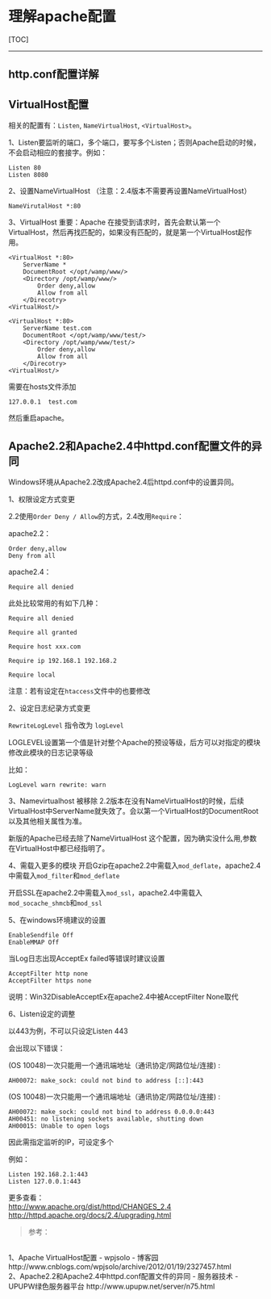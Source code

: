 # 理解apache配置

[TOC]

---

## http.conf配置详解

## VirtualHost配置
相关的配置有：`Listen`,  `NameVirtualHost`,  `<VirtualHost>`。


1、Listen要监听的端口，多个端口，要写多个Listen；否则Apache启动的时候，不会启动相应的套接字。例如： 
```
Listen 80
Listen 8080
```
2、设置NameVirtualHost
（注意：2.4版本不需要再设置NameVirtualHost）
```
NameVirutalHost *:80
```

3、VirtualHost
重要：Apache 在接受到请求时，首先会默认第一个VirtualHost，然后再找匹配的，如果没有匹配的，就是第一个VirtualHost起作用。
```
<VirtualHost *:80>
	ServerName *
	DocumentRoot </opt/wamp/www/>
	<Directory /opt/wamp/www/>
		Order deny,allow
		Allow from all
	</Direcotry>
<VirtualHost/>

<VirtualHost *:80>
	ServerName test.com
	DocumentRoot </opt/wamp/www/test/>
	<Directory /opt/wamp/www/test/>
		Order deny,allow
		Allow from all
	</Direcotry>
<VirtualHost/>
```
需要在hosts文件添加
```
127.0.0.1  test.com
```
然后重启apache。

## Apache2.2和Apache2.4中httpd.conf配置文件的异同
Windows环境从Apache2.2改成Apache2.4后httpd.conf中的设置异同。

1、权限设定方式变更

2.2使用`Order Deny / Allow`的方式，2.4改用`Require`：

apache2.2：
```
Order deny,allow
Deny from all
```

apache2.4：
```
Require all denied
```
此处比较常用的有如下几种：
```
Require all denied

Require all granted

Require host xxx.com

Require ip 192.168.1 192.168.2

Require local
```

注意：若有设定在`htaccess`文件中的也要修改

2、设定日志纪录方式变更

`RewriteLogLevel` 指令改为 `logLevel`

LOGLEVEL设置第一个值是针对整个Apache的预设等级，后方可以对指定的模块修改此模块的日志记录等级

比如：
```
LogLevel warn rewrite: warn
```
3、Namevirtualhost 被移除
2.2版本在没有NameVirtualHost的时候，后续VirtualHost中ServerName就失效了。会以第一个VirtualHost的DocumentRoot以及其他相关属性为准。

新版的Apache已经去除了NameVirtualHost 这个配置，因为确实没什么用,参数在VirtualHost中都已经指明了。

4、需载入更多的模块
开启Gzip在apache2.2中需载入`mod_deflate`，apache2.4中需载入`mod_filter`和`mod_deflate`

开启SSL在apache2.2中需载入`mod_ssl`，apache2.4中需载入`mod_socache_shmcb`和`mod_ssl`

5、在windows环境建议的设置

```
EnableSendfile Off
EnableMMAP Off
```
当Log日志出现AcceptEx failed等错误时建议设置
```
AcceptFilter http none
AcceptFilter https none
```
说明：Win32DisableAcceptEx在apache2.4中被AcceptFilter None取代

6、Listen设定的调整

以443为例，不可以只设定Listen 443

会出现以下错误：

(OS 10048)一次只能用一个通讯端地址（通讯协定/网路位址/连接) : 
```
AH00072: make_sock: could not bind to address [::]:443
```

(OS 10048)一次只能用一个通讯端地址（通讯协定/网路位址/连接) : 
```
AH00072: make_sock: could not bind to address 0.0.0.0:443
AH00451: no listening sockets available, shutting down
AH00015: Unable to open logs
```

因此需指定监听的IP，可设定多个

例如：
```
Listen 192.168.2.1:443
Listen 127.0.0.1:443
```

更多查看：
<br/>
http://www.apache.org/dist/httpd/CHANGES_2.4
<br/>
http://httpd.apache.org/docs/2.4/upgrading.html


>参考：
<br/>
1、Apache VirtualHost配置 - wpjsolo - 博客园
http://www.cnblogs.com/wpjsolo/archive/2012/01/19/2327457.html
<br/>
2、Apache2.2和Apache2.4中httpd.conf配置文件的异同 - 服务器技术 - UPUPW绿色服务器平台
http://www.upupw.net/server/n75.html
<br/>